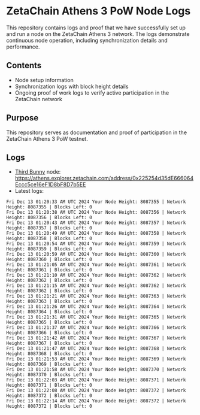# ZetaChain Athens 3 PoW Node Logs
This repository contains logs and proof that we have successfully set up and run a node on the ZetaChain Athens 3 network. The logs demonstrate continuous node operation, including synchronization details and performance.

## Contents
- Node setup information
- Synchronization logs with block height details
- Ongoing proof of work logs to verify active participation in the ZetaChain network

## Purpose
This repository serves as documentation and proof of participation in the ZetaChain Athens 3 PoW testnet.

## Logs

- [Third Bunny](https://thirdbunny.xyz/) node: https://athens.explorer.zetachain.com/address/0x225254d35dE666064Eccc5ce16eF1D8bF8D7b5EE
- Latest logs:
```
Fri Dec 13 01:20:33 AM UTC 2024 Your Node Height: 8087355 | Network Height: 8087355 | Blocks Left: 0
Fri Dec 13 01:20:38 AM UTC 2024 Your Node Height: 8087356 | Network Height: 8087356 | Blocks Left: 0
Fri Dec 13 01:20:43 AM UTC 2024 Your Node Height: 8087357 | Network Height: 8087357 | Blocks Left: 0
Fri Dec 13 01:20:49 AM UTC 2024 Your Node Height: 8087358 | Network Height: 8087358 | Blocks Left: 0
Fri Dec 13 01:20:54 AM UTC 2024 Your Node Height: 8087359 | Network Height: 8087359 | Blocks Left: 0
Fri Dec 13 01:20:59 AM UTC 2024 Your Node Height: 8087360 | Network Height: 8087360 | Blocks Left: 0
Fri Dec 13 01:21:05 AM UTC 2024 Your Node Height: 8087361 | Network Height: 8087361 | Blocks Left: 0
Fri Dec 13 01:21:10 AM UTC 2024 Your Node Height: 8087362 | Network Height: 8087362 | Blocks Left: 0
Fri Dec 13 01:21:15 AM UTC 2024 Your Node Height: 8087362 | Network Height: 8087362 | Blocks Left: 0
Fri Dec 13 01:21:21 AM UTC 2024 Your Node Height: 8087363 | Network Height: 8087363 | Blocks Left: 0
Fri Dec 13 01:21:26 AM UTC 2024 Your Node Height: 8087364 | Network Height: 8087364 | Blocks Left: 0
Fri Dec 13 01:21:31 AM UTC 2024 Your Node Height: 8087365 | Network Height: 8087365 | Blocks Left: 0
Fri Dec 13 01:21:37 AM UTC 2024 Your Node Height: 8087366 | Network Height: 8087366 | Blocks Left: 0
Fri Dec 13 01:21:42 AM UTC 2024 Your Node Height: 8087367 | Network Height: 8087367 | Blocks Left: 0
Fri Dec 13 01:21:47 AM UTC 2024 Your Node Height: 8087368 | Network Height: 8087368 | Blocks Left: 0
Fri Dec 13 01:21:53 AM UTC 2024 Your Node Height: 8087369 | Network Height: 8087369 | Blocks Left: 0
Fri Dec 13 01:21:58 AM UTC 2024 Your Node Height: 8087370 | Network Height: 8087370 | Blocks Left: 0
Fri Dec 13 01:22:03 AM UTC 2024 Your Node Height: 8087371 | Network Height: 8087371 | Blocks Left: 0
Fri Dec 13 01:22:08 AM UTC 2024 Your Node Height: 8087372 | Network Height: 8087372 | Blocks Left: 0
Fri Dec 13 01:22:14 AM UTC 2024 Your Node Height: 8087372 | Network Height: 8087372 | Blocks Left: 0
```
